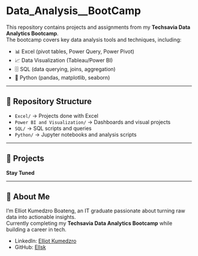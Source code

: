 # Data_Analysis__BootCamp

This repository contains projects and assignments from my **Techsavia Data Analytics Bootcamp**.  
The bootcamp covers key data analysis tools and techniques, including:

- 📊 Excel (pivot tables, Power Query, Power Pivot)
- 📈 Data Visualization (Tableau/Power BI)  
- 🗄️ SQL (data querying, joins, aggregation)  
- 🐍 Python (pandas, matplotlib, seaborn)  


---

## 📂 Repository Structure
- `Excel/` → Projects done with Excel
- `Power BI and Visualization/` → Dashboards and visual projects  
- `SQL/` → SQL scripts and queries  
- `Python/` → Jupyter notebooks and analysis scripts  

---

## 🚀 Projects
**Stay Tuned**

---

## 📌 About Me
I’m Elliot Kumedzro Boateng, an IT graduate passionate about turning raw data into actionable insights.  
Currently completing my **Techsavia Data Analytics Bootcamp** while building a career in tech.  

- LinkedIn: [Elliot Kumedzro](https://www.linkedin.com/in/elliot-kumedzro-b6570a205/)
- GitHub: [Ellsk](https://github.com/Ellsk)  

